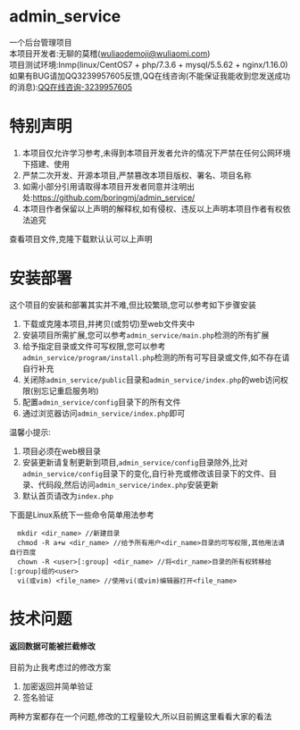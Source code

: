 # admin_service
一个后台管理项目 <br>
本项目开发者:无聊的莫稽(wuliaodemoji@wuliaomj.com) <br>
项目测试环境:lnmp(linux/CentOS7 + php/7.3.6 + mysql/5.5.62 + nginx/1.16.0) <br>
如果有BUG请加QQ3239957605反馈,QQ在线咨询(不能保证我能收到您发送成功的消息):[QQ在线咨询-3239957605](https://wpa.qq.com/msgrd?v=3&uin=3239957605&site=qq&menu=yes&from=message&isappinstalled=0) <br>

# 特别声明
1. 本项目仅允许学习参考,未得到本项目开发者允许的情况下严禁在任何公网环境下搭建、使用
2. 严禁二次开发、开源本项目,严禁篡改本项目版权、署名、项目名称
3. 如需小部分引用请取得本项目开发者同意并注明出处:https://github.com/boringmj/admin_service/
4. 本项目作者保留以上声明的解释权,如有侵权、违反以上声明本项目作者有权依法追究

查看项目文件,克隆下载默认认可以上声明

# 安装部署
这个项目的安装和部署其实并不难,但比较繁琐,您可以参考如下步骤安装
1. 下载或克隆本项目,并拷贝(或剪切)至web文件夹中
2. 安装项目所需扩展,您可以参考`admin_service/main.php`检测的所有扩展
3. 给予指定目录或文件可写权限,您可以参考`admin_service/program/install.php`检测的所有可写目录或文件,如不存在请自行补充
4. 关闭除`admin_service/public`目录和`admin_service/index.php`的web访问权限(别忘记重启服务哟)
5. 配置`admin_service/config`目录下的所有文件
6. 通过浏览器访问`admin_service/index.php`即可

温馨小提示:
1. 项目必须在web根目录
2. 安装更新请复制更新到项目,`admin_service/config`目录除外,比对`admin_service/config`目录下的变化,自行补充或修改该目录下的文件、目录、代码段,然后访问`admin_service/index.php`安装更新
3. 默认首页请改为`index.php`

下面是Linux系统下一些命令简单用法参考
```
  mkdir <dir_name> //新建目录
  chmod -R a+w <dir_name> //给予所有用户<dir_name>目录的可写权限,其他用法请自行百度
  chown -R <user>[:group] <dir_name> //将<dir_name>目录的所有权转移给[:group]组的<user>
  vi(或vim) <file_name> //使用vi(或vim)编辑器打开<file_name>
 ```

# 技术问题
#### 返回数据可能被拦截修改
目前为止我考虑过的修改方案
1. 加密返回并简单验证
2. 签名验证

两种方案都存在一个问题,修改的工程量较大,所以目前搁这里看看大家的看法
